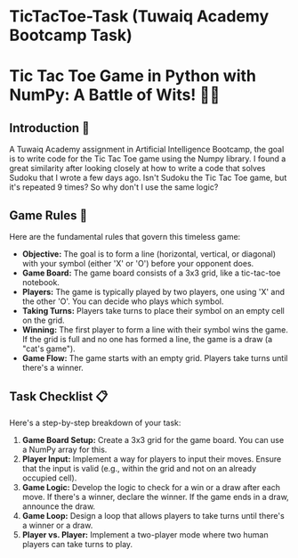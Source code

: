# TicTacToe-Task (Tuwaiq Academy Bootcamp Task)

# Tic Tac Toe Game in Python with NumPy: A Battle of Wits! 🎲🧠
## Introduction 🌟 
A Tuwaiq Academy assignment in Artificial Intelligence Bootcamp, the goal is to write code for the Tic Tac Toe game using the Numpy library. I found a great similarity after looking closely at how to write a code that solves Sudoku that I wrote a few days ago. Isn't Sudoku the Tic Tac Toe game, but it's repeated 9 times? So why don't I use the same logic?

## Game Rules 📜
Here are the fundamental rules that govern this timeless game:
- **Objective:** The goal is to form a line (horizontal, vertical, or diagonal) with your symbol (either 'X' or 'O') before your opponent does.
- **Game Board:** The game board consists of a 3x3 grid, like a tic-tac-toe notebook.
- **Players:** The game is typically played by two players, one using 'X' and the other 'O'. You can decide who plays which symbol.
- **Taking Turns:** Players take turns to place their symbol on an empty cell on the grid.
- **Winning:** The first player to form a line with their symbol wins the game. If the grid is full and no one has formed a line, the game is a draw (a "cat's game").
- **Game Flow:** The game starts with an empty grid. Players take turns until there's a winner.
## Task Checklist 📋
Here's a step-by-step breakdown of your task:
1. **Game Board Setup:** Create a 3x3 grid for the game board. You can use a NumPy array for this.
2. **Player Input:** Implement a way for players to input their moves. Ensure that the input is valid (e.g., within the grid and not on an already occupied cell).
3. **Game Logic:** Develop the logic to check for a win or a draw after each move. If there's a winner, declare the winner. If the game ends in a draw, announce the draw.
4. **Game Loop:** Design a loop that allows players to take turns until there's a winner or a draw.
5. **Player vs. Player:** Implement a two-player mode where two human players can take turns to play.
